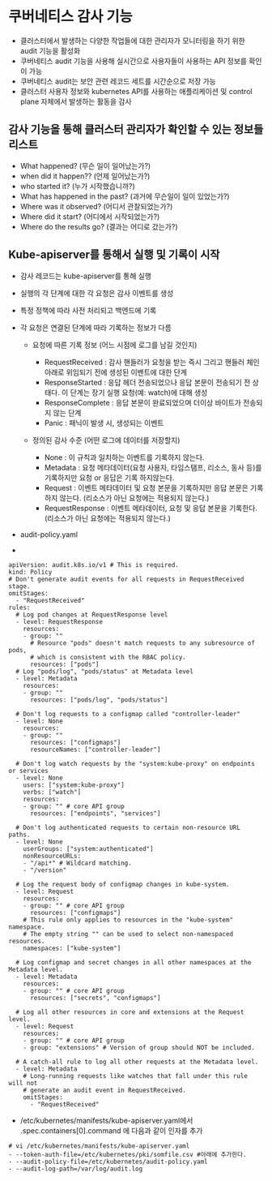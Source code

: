 # 쿠버네티스 감사 기능
- 클러스터에서 발생하는 다양한 작업들에 대한 관리자가 모니터링을 하기 위한 audit 기능을 활성화
- 쿠버네티스 audit 기능을 사용해 실시간으로 사용자들이 사용하는 API 정보를 확인이 가능
- 쿠버네티스 audit는 보안 관련 레코드 세트를 시간순으로 저장 가능
- 클러스터 사용자 정보와 kubernetes API를 사용하는 애플리케이션 및 control plane 자체에서 발생하는 활동을 감사

## 감사 기능을 통해 클러스터 관리자가 확인할 수 있는 정보들 리스트
- What happened?                 (무슨 일이 일어났는가?)
- when did it happen??           (언제 일어났는가?)
- who started it?                (누가 시작했습니까?)
- What has happened in the past? (과거에 무슨일이 일이 있었는가?)
- Where was it observed?         (어디서 관찰되었는가?)
- Where did it start?            (어디에서 시작되었는가?)
- Where do the results go?       (결과는 어디로 갔는가?)

## Kube-apiserver를 통해서 실행 및 기록이 시작
- 감사 레코드는 kube-apiserver를 통해 실행
- 실행의 각 단계에 대한 각 요청은 감사 이벤트를 생성
- 특정 정책에 따라 사전 처리되고 백엔드에 기록
- 각 요청은 연결된 단계에 따라 기록하는 정보가 다름
  - 요청에 따른 기록 정보 (어느 시점에 로그를 남길 것인지)
    - RequestReceived : 감사 핸들러가 요청을 받는 즉시 그리고 핸들러 체인 아래로 위임되기 전에 생성된 이벤트에 대한 단계
    - ResponseStarted : 응답 헤더 전송되었으나 응답 본문이 전송되기 전 상태다. 이 단계는 장기 실행 요청(예: watch)에 대해 생성
    - ResponseComplete : 응답 본문이 완료되었으며 더이상 바이트가 전송되지 않는 단계
    - Panic : 패닉이 발생 시, 생성되는 이벤트

  - 정의된 감사 수준 (어떤 로그에 데이터를 저장할지)
    - None : 이 규칙과 일치하는 이벤트를 기록하지 않는다.
    - Metadata : 요청 메타데이터(요청 사용자, 타임스탬프, 리소스, 동사 등)를 기록하지만 요청 or 응답은 기록 하지않는다.
    - Request : 이벤트 메타데이터 및 요청 본문을 기록하지만 응답 본문은 기록하지 않는다. (리소스가 아닌 요청에는 적용되지 않는다.)
    - RequestResponse : 이벤트 메타데이터, 요청 및 응답 본문을 기록한다. (리소스가 아닌 요청에는 적용되지 않는다.)
  

- audit-policy.yaml 
- 
```
apiVersion: audit.k8s.io/v1 # This is required.
kind: Policy
# Don't generate audit events for all requests in RequestReceived stage.
omitStages:
  - "RequestReceived"
rules:
  # Log pod changes at RequestResponse level
  - level: RequestResponse
    resources:
    - group: ""
      # Resource "pods" doesn't match requests to any subresource of pods,
      # which is consistent with the RBAC policy.
      resources: ["pods"]
  # Log "pods/log", "pods/status" at Metadata level
  - level: Metadata
    resources:
    - group: ""
      resources: ["pods/log", "pods/status"]

  # Don't log requests to a configmap called "controller-leader"
  - level: None
    resources:
    - group: ""
      resources: ["configmaps"]
      resourceNames: ["controller-leader"]

  # Don't log watch requests by the "system:kube-proxy" on endpoints or services
  - level: None
    users: ["system:kube-proxy"]
    verbs: ["watch"]
    resources:
    - group: "" # core API group
      resources: ["endpoints", "services"]

  # Don't log authenticated requests to certain non-resource URL paths.
  - level: None
    userGroups: ["system:authenticated"]
    nonResourceURLs:
    - "/api*" # Wildcard matching.
    - "/version"

  # Log the request body of configmap changes in kube-system.
  - level: Request
    resources:
    - group: "" # core API group
      resources: ["configmaps"]
    # This rule only applies to resources in the "kube-system" namespace.
    # The empty string "" can be used to select non-namespaced resources.
    namespaces: ["kube-system"]

  # Log configmap and secret changes in all other namespaces at the Metadata level.
  - level: Metadata
    resources:
    - group: "" # core API group
      resources: ["secrets", "configmaps"]

  # Log all other resources in core and extensions at the Request level.
  - level: Request
    resources:
    - group: "" # core API group
    - group: "extensions" # Version of group should NOT be included.

  # A catch-all rule to log all other requests at the Metadata level.
  - level: Metadata
    # Long-running requests like watches that fall under this rule will not
    # generate an audit event in RequestReceived.
    omitStages:
      - "RequestReceived"
```

- /etc/kubernetes/manifests/kube-apiserver.yaml에서 .spec.containers[0].command 에 다음과 같이 인자를 추가
```
# vi /etc/kubernetes/manifests/kube-apiserver.yaml
- --token-auth-file=/etc/kubernetes/pki/somfile.csv #아래에 추가한다.
- --audit-policy-file=/etc/kubernetes/audit-policy.yaml
- --audit-log-path=/var/log/audit.log
```
